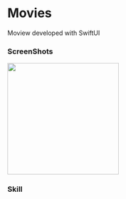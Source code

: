 # Movies
Moview developed with SwiftUI

### ScreenShots
<img src="https://github.com/MojitoBar/Movies/blob/main/ScreenShot.gif" width="250"/>

### Skill
